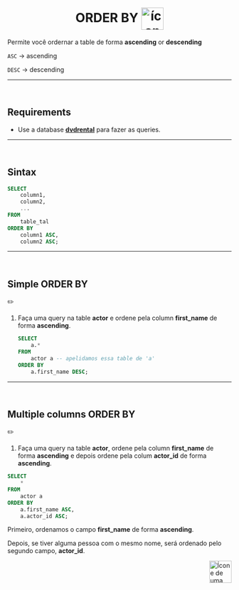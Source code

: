 <h1 align="center">
    ORDER BY
    <img src="https://img.icons8.com/color/512/alphabetical-sorting.png" alt="ícones com as letras 'a' , 'z' representando a ordenação dos dados" width="50px" align="center">
</h1>

Permite você ordernar a table de forma **ascending** or **descending** 

`ASC` -> ascending

`DESC` -> descending

<hr>
<br>

## Requirements
* Use a database [**dvdrental**](https://github.com/lGabrielDev/06.postgreSQL/blob/main/2.praticando/7.pg_restore.md/#pgadmin4) para fazer as queries.
<hr>
<br>

## Sintax

```sql
SELECT
    column1,
    column2,
    ...
FROM
    table_tal
ORDER BY
    column1 ASC,
    column2 ASC;
```

<hr>
<br>

## Simple ORDER BY

✏️

1. Faça uma query na table **actor** e ordene pela column **first_name** de forma **ascending**.

    ```sql
    SELECT
        a.*
    FROM
        actor a -- apelidamos essa table de 'a'
    ORDER BY 
        a.first_name DESC;
    ```
<hr>
<br>

## Multiple columns ORDER BY
✏️

1. Faça uma query na table **actor**, ordene pela column **first_name** de forma **ascending** e depois ordene pela colum **actor_id** de forma **ascending**.

```sql
SELECT
    *
FROM
    actor a
ORDER BY
    a.first_name ASC,
    a.actor_id ASC;
```

Primeiro, ordenamos o campo **first_name** de forma **ascending**.

Depois, se tiver alguma pessoa com o mesmo nome, será ordenado pelo segundo campo, **actor_id**. 

<!-- Next Page Button -->
<a href="https://github.com/lGabrielDev/06.postgreSQL/blob/main/2.praticando/11.distinct.md">
    <img alt="Ícone de uma seta apontada para direita, representando um link para a próxima página" src="https://cdn-icons-png.flaticon.com/512/8875/8875266.png" width="50px" height="50px" align="right">
</a>